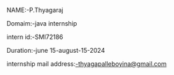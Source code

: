 NAME:-P.Thyagaraj

Domaim:-java internship

intern id:-SMI72186

Duration:-june 15-august-15-2024

internship mail address:-thyagapalleboyina@gmail.com

